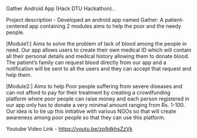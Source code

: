 Gather Android App (Hack DTU Hackathon)..

Project description - Developed an android app named Gather: A patient-centered app containing 2 modules aims to help the poor and the needy people.

[Module1:] Aims to solve the problem of lack of blood among the people in need. Our app allows users to create their own medical ID which will contain all their personal details and medical history allowing them to donate blood. The patient’s family can request blood directly from our app and a notification will be sent to all the users and they can accept that request and help them.

[Module2:] Aims to help Poor people suffering from severe diseases and can not afford to pay for their treatment by creating a crowdfunding platform where poor people can raise money and each person registered in our app only has to donate a very minimal amount ranging from Rs. 1-100. Our idea is to tie up this initiative with various NGOs so that will create awareness among poor people so that they can use this platform.


Youtube Video Link - https://youtu.be/zp9dkhsZzVk

